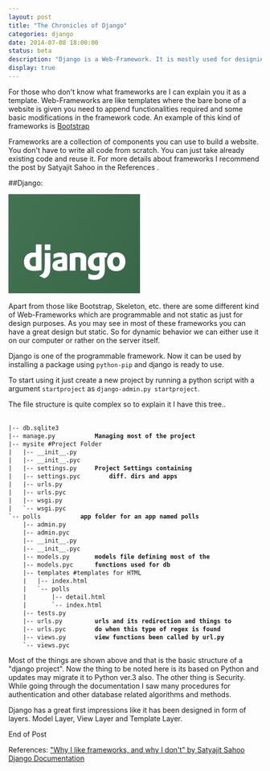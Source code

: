 ```yaml
---
layout: post
title: "The Chronicles of Django"
categories: django
date: 2014-07-08 18:00:00
status: beta
description: "Django is a Web-Framework. It is mostly used for designing the back-end for any website but is also useful for making good websites. Some of the websites are Disqus, Instagram, Pinterest,..."
display: true
---
```

For those who don't know what frameworks are I can explain you it as a template. Web-Frameworks are like templates where the bare bone of a website is given you need to append functionalities required and some basic modifications in the framework code. An example of this kind of frameworks is <a href="http://getbootstrap.com/">Bootstrap</a>

Frameworks are a collection of components you can use to build a website. You don't have to write all code from scratch. You can just take already existing code and reuse it. For more details about frameworks I recommend the post by Satyajit Sahoo in the References .

##Django:

<div id="container"><img src="/images/django.jpg" /></div>

Apart from those like Bootstrap, Skeleton, etc. there are some different kind of Web-Frameworks which are programmable and not static as just for design purposes. As you may see in most of these frameworks you can have a great design but static. So for dynamic behavior we can either use it on our computer or rather on the server itself.

Django is one of the programmable framework. Now it can be used by installing a package using <code>python-pip</code> and django is ready to use.

To start using it just create a new project by running a python script with a argument <code>startproject</code> as <code>django-admin.py startproject</code>.

The file structure is quite complex so to explain it I have this tree..

<pre><code>
|-- db.sqlite3
|-- manage.py 			<b>Managing most of the project</b>
|-- mysite #Project Folder
|   |-- __init__.py
|   |-- __init__.pyc
|   |-- settings.py		<b>Project Settings containing</b>
|   |-- settings.pyc 		<b>diff. dirs and apps</b>
|   |-- urls.py
|   |-- urls.pyc
|   |-- wsgi.py
|   `-- wsgi.pyc
`-- polls			<b>app folder for an app named polls</b>
    |-- admin.py
    |-- admin.pyc
    |-- __init__.py
    |-- __init__.pyc
    |-- models.py		<b>models file defining most of the</b>
    |-- models.pyc 		<b>functions used for db</b>
    |-- templates #templates for HTML
    |   |-- index.html
    |   `-- polls
    |       |-- detail.html
    |       `-- index.html
    |-- tests.py
    |-- urls.py 		<b>urls and its redirection and things to</b>
    |-- urls.pyc		<b>do when this type of regex is found</b>
    |-- views.py 		<b>view functions been called by url.py</b>
    `-- views.pyc
</code></pre>

Most of the things are shown above and that is the basic structure of a "django project". Now the thing to be noted here is its based on Python and updates may migrate it to Python ver.3 also. The other thing is Security. While going through the documentation I saw many procedures for authentication and other database related algorithms and methods.

Django has a great first impressions like it has been designed in form of layers. Model Layer, View Layer and Template Layer.

End of Post

References:
<a href="http://wibblystuff.blogspot.in/2014/05/why-i-like-frameworks-and-why-i-dont.html">"Why I like frameworks, and why I don't" by Satyajit Sahoo</a>
<a href="https://docs.djangoproject.com/en/1.6/">Django Documentation</a>